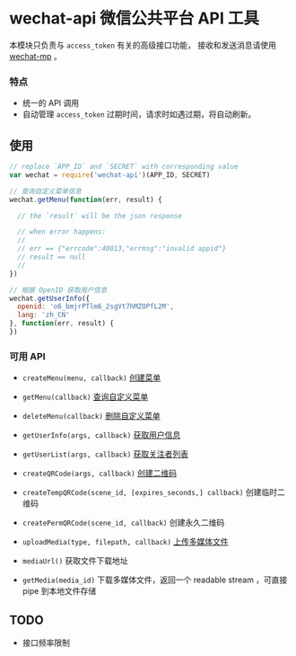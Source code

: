 # wechat-api 微信公共平台 API 工具

本模块只负责与 `access_token` 有关的高级接口功能，
接收和发送消息请使用 [wechat-mp](https://www.npmjs.org/package/wechat-mp) 。

### 特点

- 统一的 API 调用
- 自动管理 `access_token` 过期时间，请求时如遇过期，将自动刷新。


## 使用

```javascript
// replace `APP_ID` and `SECRET` with corresponding value
var wechat = require('wechat-api')(APP_ID, SECRET)

// 查询自定义菜单信息
wechat.getMenu(function(err, result) {

  // the `result` will be the json response

  // when error happens:
  //
  // err == {"errcode":40013,"errmsg":"invalid appid"}
  // result == null
  //
})

// 根据 OpenID 获取用户信息
wechat.getUserInfo({
  openid: 'o6_bmjrPTlm6_2sgVt7hMZOPfL2M',
  lang: 'zh_CN'
}, function(err, result) {
})
```

### 可用 API

- `createMenu(menu, callback)` [创建菜单](http://mp.weixin.qq.com/wiki/index.php?title=%E8%87%AA%E5%AE%9A%E4%B9%89%E8%8F%9C%E5%8D%95%E5%88%9B%E5%BB%BA%E6%8E%A5%E5%8F%A3)
- `getMenu(callback)` [查询自定义菜单](http://mp.weixin.qq.com/wiki/index.php?title=%E8%87%AA%E5%AE%9A%E4%B9%89%E8%8F%9C%E5%8D%95%E6%9F%A5%E8%AF%A2%E6%8E%A5%E5%8F%A3)
- `deleteMenu(callback)` [删除自定义菜单](http://mp.weixin.qq.com/wiki/index.php?title=%E8%87%AA%E5%AE%9A%E4%B9%89%E8%8F%9C%E5%8D%95%E5%88%A0%E9%99%A4%E6%8E%A5%E5%8F%A3)

- `getUserInfo(args, callback)`  [获取用户信息](http://mp.weixin.qq.com/wiki/index.php?title=%E8%8E%B7%E5%8F%96%E7%94%A8%E6%88%B7%E5%9F%BA%E6%9C%AC%E4%BF%A1%E6%81%AF)
- `getUserList(args, callback)`  [获取关注者列表](http://mp.weixin.qq.com/wiki/index.php?title=%E8%8E%B7%E5%8F%96%E5%85%B3%E6%B3%A8%E8%80%85%E5%88%97%E8%A1%A8)

- `createQRCode(args, callback)` [创建二维码](http://mp.weixin.qq.com/wiki/index.php?title=%E7%94%9F%E6%88%90%E5%B8%A6%E5%8F%82%E6%95%B0%E7%9A%84%E4%BA%8C%E7%BB%B4%E7%A0%81)
- `createTempQRCode(scene_id, [expires_seconds,] callback)` 创建临时二维码
- `createPermQRCode(scene_id, callback)` 创建永久二维码

- `uploadMedia(type, filepath, callback)` [上传多媒体文件](http://mp.weixin.qq.com/wiki/index.php?title=%E4%B8%8A%E4%BC%A0%E4%B8%8B%E8%BD%BD%E5%A4%9A%E5%AA%92%E4%BD%93%E6%96%87%E4%BB%B6)
- `mediaUrl()` 获取文件下载地址
- `getMedia(media_id)` 下载多媒体文件，返回一个 readable stream ，可直接 pipe 到本地文件存储


## TODO

- 接口频率限制
